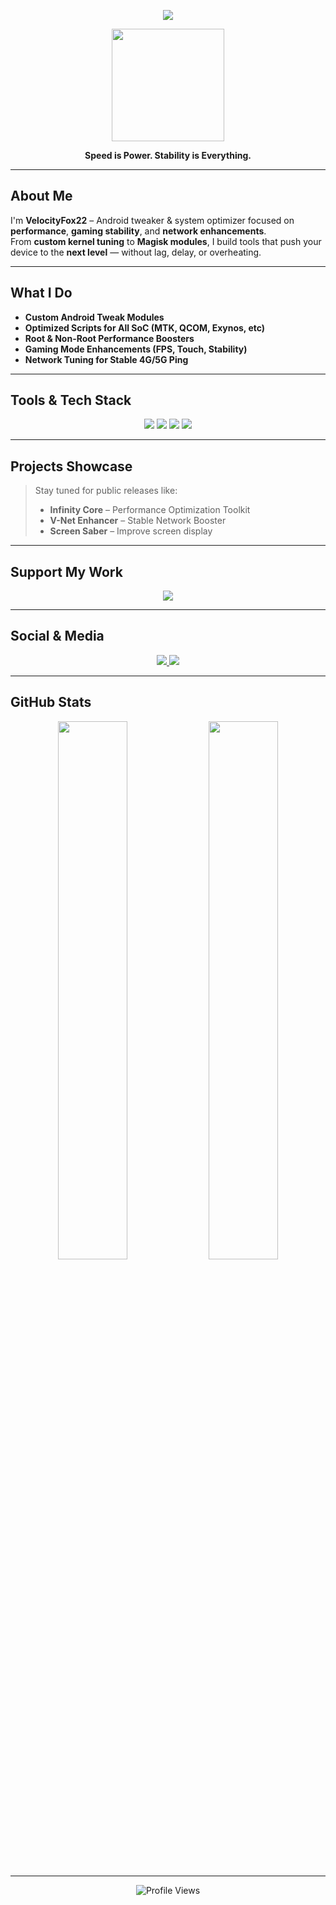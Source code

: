 <!-- Profile README for VelocityFox22 -->

<p align="center">
  <img src="https://capsule-render.vercel.app/api?type=waving&color=0:00c6ff,100:0072ff&height=220&section=header&text=VelocityFox22&fontSize=45&fontColor=ffffff&fontAlign=50&fontAlignY=40" />
</p>

<p align="center">
  <img src="https://media.giphy.com/media/L8K62iTDkzGX6/giphy.gif" width="180" />
</p>

<p align="center">
  <strong>Speed is Power. Stability is Everything.</strong>
</p>

---

## About Me

I'm **VelocityFox22** – Android tweaker & system optimizer focused on **performance**, **gaming stability**, and **network enhancements**.  
From **custom kernel tuning** to **Magisk modules**, I build tools that push your device to the **next level** — without lag, delay, or overheating.

---

## What I Do

- **Custom Android Tweak Modules**
- **Optimized Scripts for All SoC (MTK, QCOM, Exynos, etc)**
- **Root & Non-Root Performance Boosters**
- **Gaming Mode Enhancements (FPS, Touch, Stability)**
- **Network Tuning for Stable 4G/5G Ping**

---

## Tools & Tech Stack

<p align="center">
  <img src="https://img.shields.io/badge/Bash%20Scripts-121011?style=for-the-badge&logo=gnu-bash&logoColor=white" />
  <img src="https://img.shields.io/badge/Magisk%20Modules-00af9c?style=for-the-badge&logo=android&logoColor=white" />
  <img src="https://img.shields.io/badge/Linux%20Tweaks-000000?style=for-the-badge&logo=linux&logoColor=white" />
  <img src="https://img.shields.io/badge/Android%20Optimization-3ddc84?style=for-the-badge&logo=android&logoColor=white" />
</p>

---

## Projects Showcase

> Stay tuned for public releases like:
> - **Infinity Core** – Performance Optimization Toolkit
> - **V-Net Enhancer** – Stable Network Booster
> - **Screen Saber** – Improve screen display 

---

## Support My Work

<p align="center">
  <a href="https://t.me/VelocityProject/136" target="_blank">
    <img src="https://img.shields.io/badge/Donate-Telegram-blue?style=for-the-badge&logo=telegram" />
  </a>
</p>

---

## Social & Media

<p align="center">
  <a href="https://t.me/VelocityProject">
    <img src="https://img.shields.io/badge/Telegram-Channel-blue?style=for-the-badge&logo=telegram" />
  </a>
  <a href="https://youtube.com/@velocityfox22">
    <img src="https://img.shields.io/badge/YouTube-VelocityFox22-FF0000?style=for-the-badge&logo=youtube&logoColor=white" />
  </a>
</p>

---

## GitHub Stats

<p align="center">
  <img src="https://github-readme-stats.vercel.app/api?username=VelocityFox22&show_icons=true&theme=radical&border_radius=15&hide_title=true&hide_border=true" width="47%" />
  <img src="https://github-readme-stats.vercel.app/api/top-langs/?username=VelocityFox22&layout=compact&theme=radical&border_radius=15&hide_border=true" width="47%" />
</p>

---

<p align="center">
  <img src="https://komarev.com/ghpvc/?username=VelocityFox22&style=flat-square&color=blue" alt="Profile Views" />
</p>
